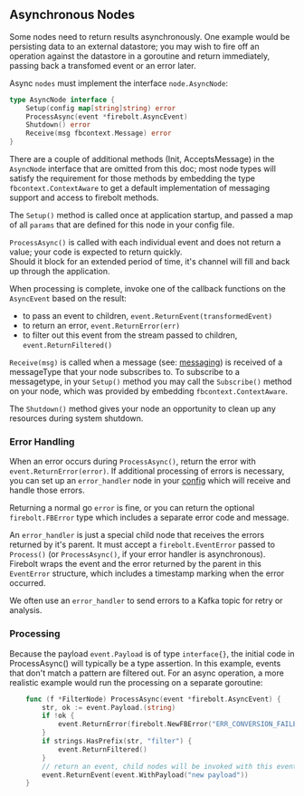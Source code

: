 ## Asynchronous Nodes

Some nodes need to return results asynchronously.   One example would be persisting data to an external datastore; you may
wish to fire off an operation against the datastore in a goroutine and return immediately, passing back a transfomed 
event or an error later.

Async `nodes` must implement the interface `node.AsyncNode`:

```go
type AsyncNode interface {
	Setup(config map[string]string) error
	ProcessAsync(event *firebolt.AsyncEvent)
	Shutdown() error
	Receive(msg fbcontext.Message) error
}
```

There are a couple of additional methods (Init, AcceptsMessage) in the `AsyncNode` interface that are omitted from this doc; most 
node types will satisfy the requirement for those methods by embedding the type `fbcontext.ContextAware` to get a 
default implementation of messaging support and access to firebolt methods.

The `Setup()` method is called once at application startup, and passed a map of all `params` that are defined for this 
node in your config file.  

`ProcessAsync()` is called with each individual event and does not return a value; your code is expected to return quickly.  
Should it block for an extended period of time, it's channel will fill and back up through the application.

When processing is complete, invoke one of the callback functions on the `AsyncEvent` based on the result:
 * to pass an event to children, `event.ReturnEvent(transformedEvent)`
 * to return an error, `event.ReturnError(err)`
 * to filter out this event from the stream passed to children, `event.ReturnFiltered()`

`Receive(msg)` is called when a message (see: [messaging](messaging.md)) is received of a messageType that your node 
subscribes to.   To subscribe to a messagetype, in your `Setup()` method you may call the `Subscribe()` method on your 
node, which was provided by embedding `fbcontext.ContextAware`.

The `Shutdown()` method gives your node an opportunity to clean up any resources during system shutdown.

### Error Handling
When an error occurs during `ProcessAsync()`, return the error with `event.ReturnError(error)`.  If additional processing 
of errors is necessary, you can set up an `error_handler` node in your [config](config.md) which will receive and handle 
those errors.

Returning a normal go `error` is fine, or you can return the optional `firebolt.FBError` type which includes a separate error 
code and message.

An `error_handler` is just a special child node that receives the errors returned by it's parent.  It must accept a 
`firebolt.EventError` passed to `Process()` (or `ProcessAsync()`, if your error handler is asynchronous).   Firebolt wraps 
the event and the error returned by the parent in this `EventError` structure, which includes a timestamp marking when 
the error occurred.

We often use an `error_handler` to send errors to a Kafka topic for retry or analysis.

### Processing
Because the payload `event.Payload` is of type  `interface{}`, the initial code in ProcessAsync() will typically be a type 
assertion.   In this example, events that don't match a pattern are filtered out.   For an async operation, a more 
realistic example would run the processing on a separate goroutine:

```go
    func (f *FilterNode) ProcessAsync(event *firebolt.AsyncEvent) {
        str, ok := event.Payload.(string)
        if !ok {
            event.ReturnError(firebolt.NewFBError("ERR_CONVERSION_FAILED", "failed type assertion for conversion to string"))
        }
        if strings.HasPrefix(str, "filter") {
            event.ReturnFiltered()
        }
        // return an event, child nodes will be invoked with this event
        event.ReturnEvent(event.WithPayload("new payload"))
    }
```
